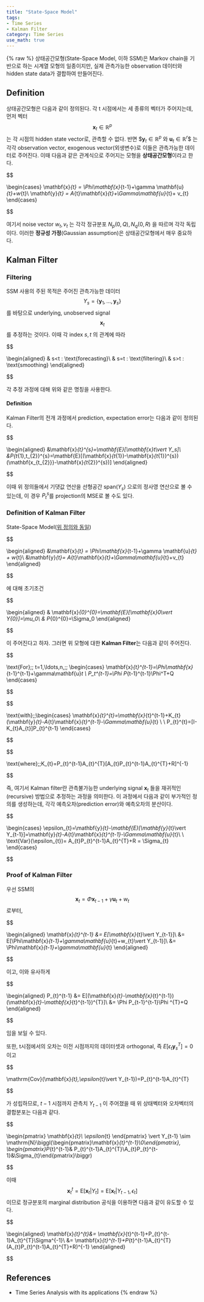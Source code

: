 ```yaml
---
title: "State-Space Model"
tags:
- Time Series
- Kalman Filter
category: Time Series
use_math: true
---
```

{% raw %}
상태공간모형(State-Space Model, 이하 SSM)은 Markov chain을 기반으로 하는 시계열 모형의 일종이지만, 실제 관측가능한 observation 데이터와 hidden state data가 결합하여 만들어진다.

## Definition

상태공간모형은 다음과 같이 정의된다. 각 t 시점에서는 세 종류의 벡터가 주어지는데, 먼저 벡터 $$\mathbf{x}_t \in \mathbb{R}^p$$ 는 각 시점의 hidden state vector로, 관측할 수 없다. 반면 $$\mathbf{y}_{t}\in \mathbb{R}^{p}$ 와 $\mathbf{u}_{t}\in\mathbb{R}^{r}$$ 는 각각 observation vector, exogenous vector(외생변수)로 이들은 관측가능한 데이터로 주어진다. 이때 다음과 같은 관계식으로 주어지는 모형을 **상태공간모형**이라고 한다.

$$

\begin{cases}
\mathbf{x}_{t} = \Phi\mathbf{x}_{t-1}+\gamma \mathbf{u}_{t}+w_{t}\\
\mathbf{y}_{t} = A_{t}\mathbf{x}_{t}+\Gamma\mathbf{u}_{t}+ v_{t} 
\end{cases}

$$

여기서 noise vector $w_{t}, v_{t}$ 는 각각 정규분포 $N_{p}(0,Q), N_q(0,R)$ 을 따르며 각각 독립이다. 이러한 **정규성 가정**(Gaussian assumption)은 상태공간모형에서 매우 중요하다.

## Kalman Filter
### Filtering

SSM 사용의 주된 목적은 주어진 관측가능한 데이터 $$Y_{s}=\{\mathbf{y}_{1},\ldots,\mathbf{y}_{s}\}$$ 를 바탕으로 underlying, unobserved signal $$\mathbf{x}_{t}$$ 를 추정하는 것이다. 이때 각 index $s,t$ 의 관계에 따라

$$

\begin{aligned}
& s<t : \text{forecasting}\\
& s=t : \text{filtering}\\
& s>t : \text{smoothing}
\end{aligned}

$$

각 추정 과정에 대해 위와 같은 명칭을 사용한다.

#### Definition
Kalman Filter의 전개 과정에서 prediction, expectation error는 다음과 같이 정의된다.

$$

\begin{aligned}
&\mathbf{x}_{t}^{s}=\mathbf{E}[\mathbf{x}_t\vert Y_s]\\
&P_{t_{1},t_{2}}^{s}=\mathbf{E}[(\mathbf{x}_{t_{1}}-\mathbf{x}_{t_{1}}^{s})(\mathbf{x_{t_{2}}}-\mathbf{x}_{t_{2}}^{s})]
\end{aligned}

$$

이때 위 정의들에서 기댓값 연산을 선형공간 $\text{span}(Y_s)$ 으로의 정사영 연산으로 볼 수 있는데, 이 경우 $P_{t}^{s}$를 projection의 MSE로 볼 수도 있다.

### Definition of Kalman Filter
State-Space Model([위 정의와 동일](##Definition))

$$

\begin{aligned}
&\mathbf{x}_{t} = \Phi\mathbf{x}_{t-1}+\gamma \mathbf{u}_{t} + w_{t}\\
&\mathbf{y}_{t}= A_{t}\mathbf{x}_{t}+\Gamma\mathbf{u}_{t}+v_{t}
\end{aligned}

$$

에 대해 초기조건

$$

\begin{aligned}
& \mathbf{x}_{0}^{0}=\mathbf{E}[\mathbf{x}_0\vert Y_{0}]=\mu_0\\
& P_{0}^{0}=\Sigma_0
\end{aligned}

$$

이 주어진다고 하자. 그러면 위 모형에 대한 **Kalman Filter**는 다음과 같이 주어진다.

$$

\text{For}\;\; t=1,\ldots,n,\;\;
\begin{cases}
\mathbf{x}_{t}^{t-1}=\Phi\mathbf{x}_{t-1}^{t-1}+\gamma\mathbf{u}_t \\
P_t^{t-1}=\Phi P_{t-1}^{t-1}\Phi^T+Q
\end{cases}

$$

$$

\text{with}\;\;\begin{cases}
\mathbf{x}_{t}^{t}=\mathbf{x}_{t}^{t-1}+K_{t}(\mathbf{y}_{t}-A_{t}\mathbf{x}_{t}^{t-1}-\Gamma\mathbf{u}_{t} \\
\\
P_{t}^{t}=[I-K_{t}A_{t}]P_{t}^{t-1}
\end{cases}

$$

$$

\text{where}\;\;K_{t}=P_{t}^{t-1}A_{t}^{T}[A_{t}P_{t}^{t-1}A_{t}^{T}+R]^{-1}

$$

즉, 여기서 Kalman filter란 관측불가능한 underlying signal $\mathbf{x}_{t}$ 들을 재귀적인(recursive) 방법으로 추정하는 과정을 의미한다.  이 과정에서 다음과 같이 부가적인 정의를 생성하는데, 각각 예측오차(prediction error)와 예측오차의 분산이다.

$$

\begin{cases}
\epsilon_{t}=\mathbf{y}_{t}-\mathbf{E}[\mathbf{y}_{t}\vert Y_{t-1}]=\mathbf{y}_{t}-A_{t}\mathbf{x}_{t}^{t-1}-\Gamma\mathbf{u}_{t}\\
\\
\text{Var}(\epsilon_{t})= A_{t}P_{t}^{t-1}A_{t}^{T}+R = \Sigma_{t}
\end{cases}

$$

### Proof of Kalman Filter
우선 SSM의 $$\mathbf{x}_{t}=\Phi\mathbf{x}_{t-1}+\gamma\mathbf{u}_{t}+w_{t}$$ 로부터,

$$

\begin{aligned}
\mathbf{x}_{t}^{t-1} &= E[\mathbf{x}_{t}\vert Y_{t-1}]\\
&= E[\Phi\mathbf{x}_{t-1}+\gamma\mathbf{u}_{t}+w_{t}\vert Y_{t-1}]\\
&= \Phi\mathbf{x}_{t-1}+\gamma\mathbf{u}_{t}
\end{aligned}

$$

이고, 이와 유사하게

$$

\begin{aligned}
P_{t}^{t-1} &= E[(\mathbf{x}_{t}-\mathbf{x}_{t}^{t-1})(\mathbf{x}_{t}-\mathbf{x}_{t}^{t-1})^{T}]\\
&= \Phi P_{t-1}^{t-1}\Phi ^{T}+Q
\end{aligned}

$$

임을 보일 수 있다.

또한, t시점에서의 오차는 이전 시점까지의 데이터셋과 orthogonal, 즉 $E[\epsilon_{t}\mathbf{y}_{s}^{T}]=0$ 이고

$$

\mathrm{Cov}(\mathbf{x}_{t},\epsilon_{t}\vert Y_{t-1})=P_{t}^{t-1}A_{t}^{T}

$$

가 성립하므로, $t-1$ 시점까지 관측치 $Y_{t-1}$ 이 주어졌을 때 위 상태벡터와 오차벡터의 결합분포는 다음과 같다.

$$

\begin{pmatrix} \mathbf{x}_{t}\\ \epsilon_{t} \end{pmatrix}
\vert Y_{t-1} 
\sim 
\mathrm{N}\biggl(\begin{pmatrix}\mathbf{x}_{t}^{t-1}\\0\end{pmatrix},
\begin{pmatrix}P_{t}^{t-1}& P_{t}^{t-1}A_{t}^{T}\\A_{t}P_{t}^{t-1}&\Sigma_{t}\end{pmatrix}\biggr)

$$

이때 $$\mathbf{x}_{t}^{t} = \mathrm{E}[\mathbf{x}_{t}\vert Y_{t}] = \mathrm{E}[\mathbf{x}_{t}\vert Y_{t-1},\epsilon_{t}]$$ 이므로 정규분포의 marginal distribution 공식을 이용하면 다음과 같이 유도할 수 있다.

$$

\begin{aligned}
\mathbf{x}_{t}^{t}&= \mathbf{x}_{t}^{t-1}+P_{t}^{t-1}A_{t}^{T}\Sigma^{-1}\\
&= \mathbf{x}_{t}^{t-1}+P_{t}^{t-1}A_{t}^{T}(A_{t}P_{t}^{t-1}A_{t}^{T}+R)^{-1}
\end{aligned}

$$

## References
- Time Series Analysis with its applications
{% endraw %}